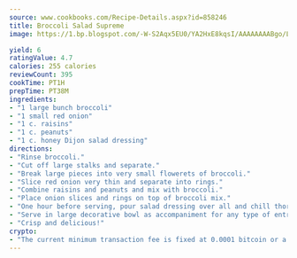 ```yaml
---
source: www.cookbooks.com/Recipe-Details.aspx?id=858246
title: Broccoli Salad Supreme
image: https://1.bp.blogspot.com/-W-S2Aqx5EU0/YA2HxE8kqsI/AAAAAAAABgo/LNxJ2X_rvYgPNsplYMgQNjuwxaZ0e3pQQCLcBGAsYHQ/s320/17.png

yield: 6
ratingValue: 4.7
calories: 255 calories
reviewCount: 395
cookTime: PT1H
prepTime: PT38M
ingredients:
- "1 large bunch broccoli"
- "1 small red onion"
- "1 c. raisins"
- "1 c. peanuts"
- "1 c. honey Dijon salad dressing"
directions:
- "Rinse broccoli."
- "Cut off large stalks and separate."
- "Break large pieces into very small flowerets of broccoli."
- "Slice red onion very thin and separate into rings."
- "Combine raisins and peanuts and mix with broccoli."
- "Place onion slices and rings on top of broccoli mix."
- "One hour before serving, pour salad dressing over all and chill thoroughly."
- "Serve in large decorative bowl as accompaniment for any type of entree."
- "Crisp and delicious!"
crypto:
- "The current minimum transaction fee is fixed at 0.0001 bitcoin or a tenth of a millibitcoin per kilobyte, recently decreased from one millibitcoin."
---
```

